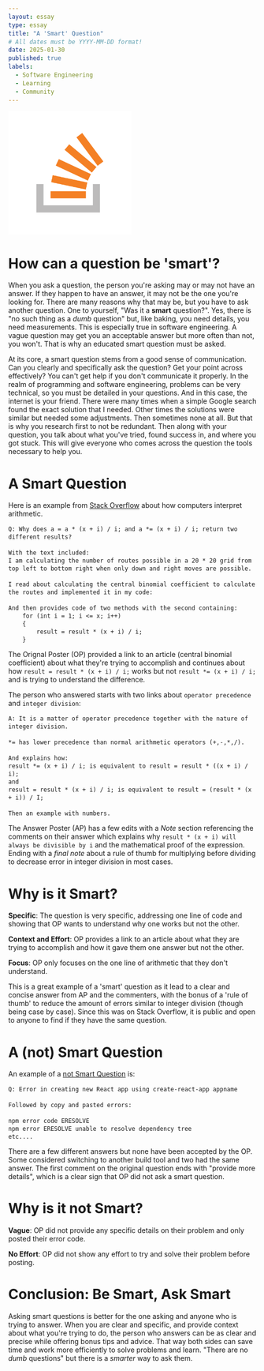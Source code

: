 ```yaml
---
layout: essay
type: essay
title: "A 'Smart' Question"
# All dates must be YYYY-MM-DD format!
date: 2025-01-30
published: true
labels:
  - Software Engineering
  - Learning
  - Community
---
```


<img width="250px" class="rounded float-start pe-4" src="../img/reflec-smartQs/stackOverflow_essayPic.png">


# How can a question be 'smart'?
When you ask a question, the person you're asking may or may not have an answer. If they happen to have an answer, it may not be the one you're looking for. There are many reasons why that may be, but you have to ask another question. One to yourself, "Was it a **smart** question?". Yes, there is "no such thing as a *dumb* question" but, like baking, you need details, you need measurements. This is especially true in software engineering. A vague question may get you an acceptable answer but more often than not, you won't. That is why an educated smart question must be asked. 

At its core, a smart question stems from a good sense of communication. Can you clearly and specifically ask the question? Get your point across effectively? You can't get help if you don't communicate it properly. In the realm of programming and software engineering, problems can be very technical, so you must be detailed in your questions. And in this case, the internet is your friend. There were many times when a simple Google search found the exact solution that I needed. Other times the solutions were similar but needed some adjustments. Then sometimes none at all. But that is why you research first to not be redundant. Then along with your question, you talk about what you've tried, found success in, and where you got stuck. This will give everyone who comes across the question the tools necessary to help you. 

# A Smart Question
Here is an example from [Stack Overflow](https://stackoverflow.com/questions/79347608/why-does-a-a-x-i-i-and-a-x-i-i-return-two-different-results) about how computers interpret arithmetic.  
```
Q: Why does a = a * (x + i) / i; and a *= (x + i) / i; return two different results?

With the text included:
I am calculating the number of routes possible in a 20 * 20 grid from top left to bottom right when only down and right moves are possible.

I read about calculating the central binomial coefficient to calculate the routes and implemented it in my code:

And then provides code of two methods with the second containing:
    for (int i = 1; i <= x; i++)
    {
        result = result * (x + i) / i;
    }
```
The Orignal Poster (OP) provided a link to an article (central binomial coefficient) about what they're trying to accomplish and continues about how `result = result * (x + i) / i;` works but not `result *= (x + i) / i;` and is trying to understand the difference. 

The person who answered starts with two links about `operator precedence` and `integer division`:
```
A: It is a matter of operator precedence together with the nature of integer division.

*= has lower precedence than normal arithmetic operators (+,-,*,/).

And explains how:
result *= (x + i) / i; is equivalent to result = result * ((x + i) / i);
and 
result = result * (x + i) / i; is equivalent to result = (result * (x + i)) / I;

Then an example with numbers. 

```
The Answer Poster (AP) has a few edits with a *Note* section referencing the comments on their answer which explains why 
`result * (x + i) will always be divisible by i` and the mathematical proof of the expression. Ending with a *final note* about a rule of thumb for multiplying before dividing to decrease error in integer division in most cases. 

# Why is it Smart?

**Specific**: The question is very specific, addressing one line of code and showing that OP wants to understand why one works but not the other. 

**Context and Effort**: OP provides a link to an article about what they are trying to accomplish and how it gave them one answer but not the other.

**Focus**: OP only focuses on the one line of arithmetic that they don't understand.

This is a great example of a 'smart' question as it lead to a clear and concise answer from AP and the commenters, with the bonus of a 'rule of thumb' to reduce the amount of errors similar to integer division (though being case by case). Since this was on Stack Overflow, it is public and open to anyone to find if they have the same question. 

# A (not) Smart Question
An example of a [not Smart Question](https://stackoverflow.com/questions/79256830/error-in-creating-new-react-app-using-create-react-app-appname) is:
```
Q: Error in creating new React app using create-react-app appname

Followed by copy and pasted errors:

npm error code ERESOLVE
npm error ERESOLVE unable to resolve dependency tree
etc....
```
There are a few different answers but none have been accepted by the OP. Some considered switching to another build tool and two had the same answer. The first comment on the original question ends with "provide more details", which is a clear sign that OP did not ask a smart  question.

# Why is it not Smart?
**Vague**: OP did not provide any specific details on their problem and only posted their error code.

**No Effort**: OP did not show any effort to try and solve their problem before posting.

# Conclusion: Be Smart, Ask Smart
Asking smart questions is better for the one asking and anyone who is trying to answer. When you are clear and specific, and provide context about what you're trying to do, the person who answers can be as clear and precise while offering bonus tips and advice. That way both sides can save time and work more efficiently to solve problems and learn. "There are no *dumb* questions" but there is a *smarter* way to ask them. 
